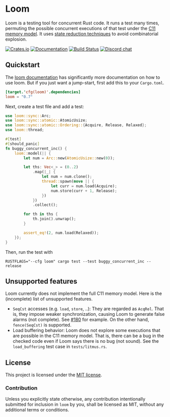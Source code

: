 # Loom

Loom is a testing tool for concurrent Rust code. It runs a test many
times, permuting the possible concurrent executions of that test under
the [C11 memory model][spec]. It uses [state reduction
techniques][cdschecker] to avoid combinatorial explosion.

[![Crates.io](https://img.shields.io/crates/v/loom.svg)](https://crates.io/crates/loom)
[![Documentation](https://docs.rs/loom/badge.svg)][docs]
[![Build Status](https://github.com/tokio-rs/loom/actions/workflows/ci.yml/badge.svg)](https://github.com/tokio-rs/loom/actions)
[![Discord chat](https://img.shields.io/discord/500028886025895936.svg?logo=discord&style=flat-square)](https://discord.com/channels/500028886025895936/628283088555737089)

[docs]: https://docs.rs/loom
[spec]: https://en.cppreference.com/w/cpp/atomic/memory_order
[cdschecker]: http://plrg.eecs.uci.edu/publications/toplas16.pdf

## Quickstart

The [loom documentation][docs] has significantly more documentation on
how to use loom. But if you just want a jump-start, first add this to
your `Cargo.toml`.

```toml
[target.'cfg(loom)'.dependencies]
loom = "0.7"
```

Next, create a test file and add a test:

```rust
use loom::sync::Arc;
use loom::sync::atomic::AtomicUsize;
use loom::sync::atomic::Ordering::{Acquire, Release, Relaxed};
use loom::thread;

#[test]
#[should_panic]
fn buggy_concurrent_inc() {
    loom::model(|| {
        let num = Arc::new(AtomicUsize::new(0));

        let ths: Vec<_> = (0..2)
            .map(|_| {
                let num = num.clone();
                thread::spawn(move || {
                    let curr = num.load(Acquire);
                    num.store(curr + 1, Release);
                })
            })
            .collect();

        for th in ths {
            th.join().unwrap();
        }

        assert_eq!(2, num.load(Relaxed));
    });
}
```

Then, run the test with

```console
RUSTFLAGS="--cfg loom" cargo test --test buggy_concurrent_inc --release
```

## Unsupported features
Loom currently does not implement the full C11 memory model.
Here is the (incomplete) list of unsupported features.
* `SeqCst` accesses (e.g. `load`, `store`, ..):
  They are regarded as `AcqRel`. That is, they impose weaker
  synchronization, causing Loom to generate false alarms (not complete). See
  [#180](https://github.com/tokio-rs/loom/issues/180) for example. On the other
  hand, `fence(SeqCst)` is supported.
* Load buffering behavior:
  Loom does not explore some executions that are possible in the C11 memory
  model. That is, there can be a bug in the checked code even if Loom says
  there is no bug (not sound).  See the `load_buffering` test case in
  `tests/litmus.rs`.

## License

This project is licensed under the [MIT license](LICENSE).

### Contribution

Unless you explicitly state otherwise, any contribution intentionally
submitted for inclusion in `loom` by you, shall be licensed as MIT,
without any additional terms or conditions.
